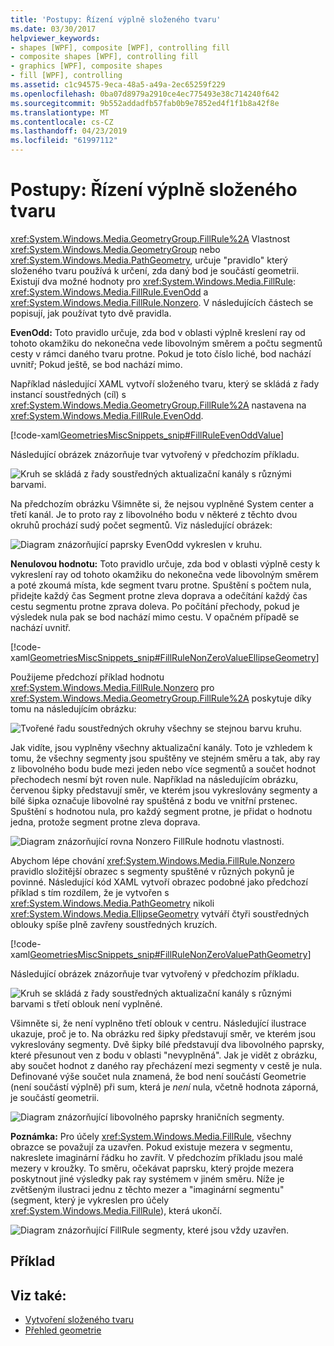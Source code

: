 ```yaml
---
title: 'Postupy: Řízení výplně složeného tvaru'
ms.date: 03/30/2017
helpviewer_keywords:
- shapes [WPF], composite [WPF], controlling fill
- composite shapes [WPF], controlling fill
- graphics [WPF], composite shapes
- fill [WPF], controlling
ms.assetid: c1c94575-9eca-48a5-a49a-2ec65259f229
ms.openlocfilehash: 0ba07d8979a2910ce4ec775493e38c714240f642
ms.sourcegitcommit: 9b552addadfb57fab0b9e7852ed4f1f1b8a42f8e
ms.translationtype: MT
ms.contentlocale: cs-CZ
ms.lasthandoff: 04/23/2019
ms.locfileid: "61997112"
---
```

# <a name="how-to-control-the-fill-of-a-composite-shape"></a>Postupy: Řízení výplně složeného tvaru
<xref:System.Windows.Media.GeometryGroup.FillRule%2A> Vlastnost <xref:System.Windows.Media.GeometryGroup> nebo <xref:System.Windows.Media.PathGeometry>, určuje "pravidlo" který složeného tvaru používá k určení, zda daný bod je součástí geometrii. Existují dva možné hodnoty pro <xref:System.Windows.Media.FillRule>: <xref:System.Windows.Media.FillRule.EvenOdd> a <xref:System.Windows.Media.FillRule.Nonzero>. V následujících částech se popisují, jak používat tyto dvě pravidla.  
  
 **EvenOdd:** Toto pravidlo určuje, zda bod v oblasti výplně kreslení ray od tohoto okamžiku do nekonečna vede libovolným směrem a počtu segmentů cesty v rámci daného tvaru protne. Pokud je toto číslo liché, bod nachází uvnitř; Pokud ještě, se bod nachází mimo.  
  
 Například následující XAML vytvoří složeného tvaru, který se skládá z řady instancí soustředných (cíl) s <xref:System.Windows.Media.GeometryGroup.FillRule%2A> nastavena na <xref:System.Windows.Media.FillRule.EvenOdd>.  
  
 [!code-xaml[GeometriesMiscSnippets_snip#FillRuleEvenOddValue](~/samples/snippets/xaml/VS_Snippets_Wpf/GeometriesMiscSnippets_snip/XAML/FillRuleExample.xaml#fillruleevenoddvalue)]  
  
 Následující obrázek znázorňuje tvar vytvořený v předchozím příkladu.  
  
 ![Kruh se skládá z řady soustředných aktualizační kanály s různými barvami.](./media/how-to-control-the-fill-of-a-composite-shape/fillrule-evenodd-property.png)  
  
 Na předchozím obrázku Všimněte si, že nejsou vyplněné System center a třetí kanál. Je to proto ray z libovolného bodu v některé z těchto dvou okruhů prochází sudý počet segmentů. Viz následující obrázek:  
  
 ![Diagram znázorňující paprsky EvenOdd vykreslen v kruhu.](./media/how-to-control-the-fill-of-a-composite-shape/fillrule-evenodd-rays.png)  
  
 **Nenulovou hodnotu:** Toto pravidlo určuje, zda bod v oblasti výplně cesty k vykreslení ray od tohoto okamžiku do nekonečna vede libovolným směrem a poté zkoumá místa, kde segment tvaru protne. Spuštění s počtem nula, přidejte každý čas Segment protne zleva doprava a odečítání každý čas cestu segmentu protne zprava doleva. Po počítání přechody, pokud je výsledek nula pak se bod nachází mimo cestu. V opačném případě se nachází uvnitř.  
  
 [!code-xaml[GeometriesMiscSnippets_snip#FillRuleNonZeroValueEllipseGeometry](~/samples/snippets/xaml/VS_Snippets_Wpf/GeometriesMiscSnippets_snip/XAML/FillRuleExample.xaml#fillrulenonzerovalueellipsegeometry)]  
  
 Použijeme předchozí příklad hodnotu <xref:System.Windows.Media.FillRule.Nonzero> pro <xref:System.Windows.Media.GeometryGroup.FillRule%2A> poskytuje díky tomu na následujícím obrázku:  
  
 ![Tvořené řadu soustředných okruhy všechny se stejnou barvu kruhu.](./media/how-to-control-the-fill-of-a-composite-shape/fillrule-value-nonzero.png)  
  
 Jak vidíte, jsou vyplněny všechny aktualizační kanály. Toto je vzhledem k tomu, že všechny segmenty jsou spuštěny ve stejném směru a tak, aby ray z libovolného bodu bude mezi jeden nebo více segmentů a součet hodnot přechodech nesmí být roven nule. Například na následujícím obrázku, červenou šipky představují směr, ve kterém jsou vykreslovány segmenty a bílé šipka označuje libovolné ray spuštěná z bodu ve vnitřní prstenec. Spuštění s hodnotou nula, pro každý segment protne, je přidat o hodnotu jedna, protože segment protne zleva doprava.  
  
 ![Diagram znázorňující rovna Nonzero FillRule hodnotu vlastnosti.](./media/how-to-control-the-fill-of-a-composite-shape/fillrule-value-equal-nonzero.png)  
  
 Abychom lépe chování <xref:System.Windows.Media.FillRule.Nonzero> pravidlo složitější obrazec s segmenty spuštěné v různých pokynů je povinné. Následující kód XAML vytvoří obrazec podobné jako předchozí příklad s tím rozdílem, že je vytvořen s <xref:System.Windows.Media.PathGeometry> nikoli <xref:System.Windows.Media.EllipseGeometry> vytváří čtyři soustředných oblouky spíše plně zavřeny soustředných kruzích.  
  
 [!code-xaml[GeometriesMiscSnippets_snip#FillRuleNonZeroValuePathGeometry](~/samples/snippets/xaml/VS_Snippets_Wpf/GeometriesMiscSnippets_snip/XAML/FillRuleExample.xaml#fillrulenonzerovaluepathgeometry)]  
  
 Následující obrázek znázorňuje tvar vytvořený v předchozím příkladu.  
  
 ![Kruh se skládá z řady soustředných aktualizační kanály s různými barvami s třetí oblouk není vyplněné.](./media/how-to-control-the-fill-of-a-composite-shape/pathgeometry-concentric-arcs.png)  
  
 Všimněte si, že není vyplněno třetí oblouk v centru. Následující ilustrace ukazuje, proč je to. Na obrázku red šipky představují směr, ve kterém jsou vykreslovány segmenty. Dvě šipky bílé představují dva libovolného paprsky, které přesunout ven z bodu v oblasti "nevyplněná". Jak je vidět z obrázku, aby součet hodnot z daného ray přecházení mezi segmenty v cestě je nula. Definované výše součet nula znamená, že bod není součástí Geometrie (není součástí výplně) při sum, která je *není* nula, včetně hodnota záporná, je součástí geometrii.  
  
 ![Diagram znázorňující libovolného paprsky hraničních segmenty.](./media/how-to-control-the-fill-of-a-composite-shape/arbitrary-ray-cross-segment.png)  
  
 **Poznámka:** Pro účely <xref:System.Windows.Media.FillRule>, všechny obrazce se považují za uzavřen. Pokud existuje mezera v segmentu, nakreslete imaginární řádku ho zavřít. V předchozím příkladu jsou malé mezery v kroužky. To směru, očekávat paprsku, který projde mezera poskytnout jiné výsledky pak ray systémem v jiném směru. Níže je zvětšeným ilustraci jednu z těchto mezer a "imaginární segmentu" (segment, který je vykreslen pro účely <xref:System.Windows.Media.FillRule>), která ukončí.  
  
 ![Diagram znázorňující FillRule segmenty, které jsou vždy uzavřen.](./media/how-to-control-the-fill-of-a-composite-shape/fillrule-closed-segments.png)  
  
## <a name="example"></a>Příklad  
  
## <a name="see-also"></a>Viz také:

- [Vytvoření složeného tvaru](how-to-create-a-composite-shape.md)
- [Přehled geometrie](geometry-overview.md)
